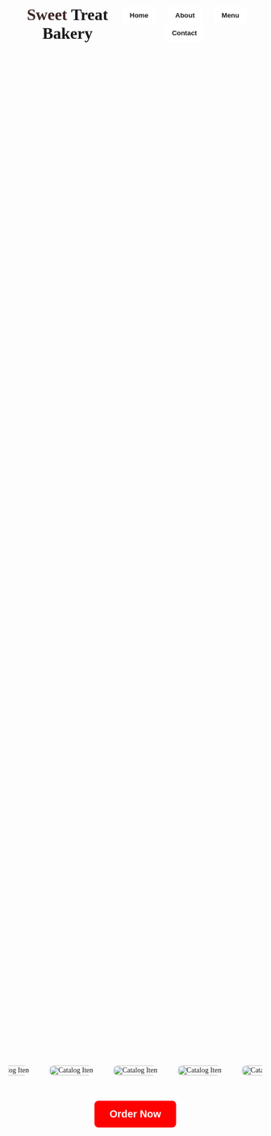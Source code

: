 <!DOCTYPE html>
<html lang="en">
<head>
  <meta charset="UTF-8" />
  <meta name="viewport" content="width=device-width, initial-scale=1.0" />
  <title>Wahu Sweet Treat Bakery</title>
  <style>
    @import url('https://fonts.googleapis.com/css2?family=Dancing+Script:wght@700&display=swap');

    :root {
      --primary-color: #f7e9dc;
      --accent-color: #d9a05b;
      --text-color: #4e342e;
      --header-font: 'Dancing Script', cursive;
      --body-font: 'Arial', sans-serif;
    }

    body {
      margin: 0;
      font-family: var(--body-font);
      background-color: var(--primary-color);
      color: var(--text-color);
    }

    header {
      background-color: var(--accent-color);
      padding: 20px;
      display: flex;
      justify-content: space-between;
      align-items: center;
      position: sticky;
      top: 0;
      z-index: 1000;
    }

    header h1 {
      font-family: var(--header-font);
      font-size: 32px;
      margin: 0;
    }

    header h1 .sweet {
      color: #3e2723; /* Dark chocolate brown */
    }

    nav button {
      margin: 0 10px;
      background-color: white;
      color: var(--accent-color);
      border: none;
      padding: 10px 15px;
      font-weight: bold;
      cursor: pointer;
      border-radius: 5px;
      transition: background-color 0.3s, color 0.3s;
    }

    nav button:hover, .hero button:hover, .order-button:hover {
      background-color: var(--accent-color);
      color: white;
    }

    .catalog-wrapper {
      height: 100vh;
      display: flex;
      flex-direction: column;
      justify-content: center;
      align-items: center;
      background: url('path/to/background-placeholder.jpg') center/cover no-repeat;
    }

    .catalog {
      display: flex;
      justify-content: center;
      align-items: center;
      overflow: hidden;
      white-space: nowrap;
      width: 100%;
      padding: 20px 0;
      box-sizing: border-box;
      transition: transform 1s ease-in-out;
      transform: translateX(0);
    }

    .catalog img {
      width: 100%;
      max-width: 300px;
      height: auto;
      margin: 0 20px;
      border-radius: 10px;
      transition: transform 1s ease-in-out;
    }

    .order-button {
      margin-top: 30px;
      padding: 15px 30px;
      font-size: 20px;
      font-weight: bold;
      background: red;
      color: white;
      border: none;
      border-radius: 8px;
      cursor: pointer;
      animation: redFlicker 1s infinite alternate;
    }

    @keyframes redFlicker {
      0% { opacity: 1; }
      100% { opacity: 0.5; }
    }

    .products {
      display: flex;
      flex-wrap: wrap;
      justify-content: space-around;
      padding: 40px 20px;
    }

    .product {
      background-color: white;
      padding: 20px;
      margin: 10px;
      border-radius: 10px;
      box-shadow: 0 4px 8px rgba(0,0,0,0.1);
      text-align: center;
      width: 250px;
      height: 250px;
      display: flex;
      flex-direction: column;
      justify-content: space-between;
      box-sizing: border-box;
    }

    .product img {
      width: 100%;
      height: 150px;
      object-fit: cover;
      border-radius: 10px;
    }

    .product h3, .product h4 {
      margin: 5px 0;
      font-family: var(--header-font);
    }

    .product p {
      font-weight: bold;
      color: var(--accent-color);
    }

    #about, #contact {
      padding: 40px 20px;
      text-align: center;
      background-color: #fbeee6;
    }

    #contact img {
      width: 32px;
      margin: 0 10px;
    }

    footer {
      background-color: #3e2723;
      color: white;
      text-align: center;
      padding: 20px;
      margin-top: 40px;
    }
  </style>
</head>
<body>
  <header>
    <h1><span class="sweet">Sweet</span> Treat Bakery</h1>
    <nav>
      <button onclick="document.getElementById('home').scrollIntoView({behavior:'smooth'});">Home</button>
      <button onclick="document.getElementById('about').scrollIntoView({behavior:'smooth'});">About</button>
      <button onclick="document.getElementById('menu').scrollIntoView({behavior:'smooth'});">Menu</button>
      <button onclick="document.getElementById('contact').scrollIntoView({behavior:'smooth'});">Contact</button>
    </nav>
  </header>

  <section class="catalog-wrapper" id="home">
    <div class="catalog">
      <img src="images/cake1.jpg" alt="Catalog Item 1">
      <img src="images/cake 2.jpg" alt="Catalog Item 2">
      <img src="images/cake3.jpg" alt="Catalog Item 3">
      <img src="images/cake5.jpg" alt="Catalog Item 4">
      <img src="images/cake8.jpg" alt="Catalog Item 5">
    </div>
    <button class="order-button" onclick="document.getElementById('contact').scrollIntoView({behavior:'smooth'});">Order Now</button>
  </section>

  <section class="products" id="menu">
    <div class="product">
      <img src="images/cake1.jpg" alt="Chocolate Cake" />
      <h3>Cakes</h3>
      <p>$2.50</p>
    </div>
    <div class="product">
      <img src="images/cupcakes.jpg" alt="Cupcakes" />
      <h3>Cupcakes</h3>
      <p>$4.00</p>
    </div>
    <div class="product">
      <img src="images/cakesicles.jpg" alt="Cakesicles" />
      <h3>Cakesicles</h3>
      <p>$5.75</p>
    </div>
    <div class="product">
      <img src="images/conor-brown-H1uISjlRXJE-unsplash.jpg" alt="Cookies" />
      <h4>Cookies</h4>
      <p>$5.75</p>
    </div>
  </section>

  <section id="about">
    <h2>About Us</h2>
    <p>Welcome to Wahu Sweet Treat Bakery! Since 2021, this passionate, one-woman bakery has hand-crafted every sweet delight with heart and soul. Whether it's cookies, cakes, or cupcakes, every treat is baked fresh to spread joy, comfort, and the delicious taste of homemade goodness.</p>
  </section>

  <section id="contact">
    <h2>Contact Us</h2>
    <p>Reach out to us on your favorite platform:</p>
    <div>
      <a href="https://www.instagram.com/Sweettreatsbakery2021"><img src="images/instagram.png" alt="Instagram" /></a>
      <a href="https://www.facebook.com/Sweettreatsbakery2021"><img src="images/icons8-facebook-30.png" alt="Facebook" /></a>
      <a href="mailto:Sweettreatsbakery2021@gmail.com"><img src="images/email.png" alt="Email" /></a>
      <a href="https://www.tiktok.com/@Sweettreatsbakery2021"><img src="images/tiktok.png" alt="TikTok" /></a>
      <a href="https://wa.me/0719226692"><img src="images/whatsapp.png" alt="WhatsApp" /></a>
      <a href="tel:+254719226692"><img src="images/phone.png" alt="Phone" /></a>
    </div>
  </section>

  <footer>
    <p>&copy; 2025 Wahu Sweet Treat Bakery. All rights reserved.</p>
  </footer>
</body>
</html>

